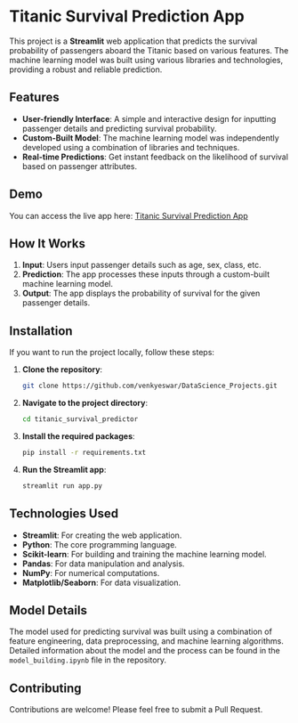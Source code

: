 # Titanic Survival Prediction App

This project is a **Streamlit** web application that predicts the survival probability of passengers aboard the Titanic based on various features. The machine learning model was built using various libraries and technologies, providing a robust and reliable prediction.

## Features

- **User-friendly Interface**: A simple and interactive design for inputting passenger details and predicting survival probability.
- **Custom-Built Model**: The machine learning model was independently developed using a combination of libraries and techniques.
- **Real-time Predictions**: Get instant feedback on the likelihood of survival based on passenger attributes.

## Demo

You can access the live app here: [Titanic Survival Prediction App](https://titanic-survival-prediction-5nst.onrender.com/)

## How It Works

1. **Input**: Users input passenger details such as age, sex, class, etc.
2. **Prediction**: The app processes these inputs through a custom-built machine learning model.
3. **Output**: The app displays the probability of survival for the given passenger details.

## Installation

If you want to run the project locally, follow these steps:

1. **Clone the repository**:

   ```bash
   git clone https://github.com/venkyeswar/DataScience_Projects.git
   ```

2. **Navigate to the project directory**:

   ```bash
   cd titanic_survival_predictor
   ```

3. **Install the required packages**:

   ```bash
   pip install -r requirements.txt
   ```

4. **Run the Streamlit app**:

   ```bash
   streamlit run app.py
   ```

## Technologies Used

- **Streamlit**: For creating the web application.
- **Python**: The core programming language.
- **Scikit-learn**: For building and training the machine learning model.
- **Pandas**: For data manipulation and analysis.
- **NumPy**: For numerical computations.
- **Matplotlib/Seaborn**: For data visualization.

## Model Details

The model used for predicting survival was built using a combination of feature engineering, data preprocessing, and machine learning algorithms. Detailed information about the model and the process can be found in the `model_building.ipynb` file in the repository.


## Contributing

Contributions are welcome! Please feel free to submit a Pull Request.
